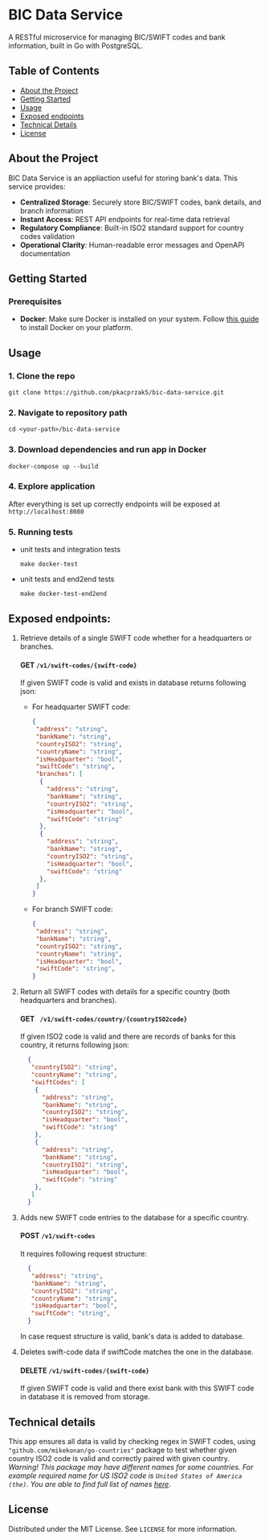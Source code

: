 # BIC Data Service

A RESTful microservice for managing BIC/SWIFT codes and bank information, built in Go with PostgreSQL.

## Table of Contents
- [About the Project](#about-the-project)
- [Getting Started](#getting-started)
- [Usage](#usage)
- [Exposed endpoints](#exposed-endpoints)
- [Technical Details](#technical-details)
- [License](#license)

## About the Project
BIC Data Service is an appliaction useful for storing bank's data. This service provides:
- **Centralized Storage**: Securely store BIC/SWIFT codes, bank details, and branch information
- **Instant Access**: REST API endpoints for real-time data retrieval
- **Regulatory Compliance**: Built-in ISO2 standard support for country codes validation
- **Operational Clarity**: Human-readable error messages and OpenAPI documentation

## Getting Started
### Prerequisites
- **Docker**: Make sure Docker is installed on your system. Follow [this guide](https://docs.docker.com/get-docker/) to install Docker on your platform.

## Usage
### 1. Clone the repo
```
git clone https://github.com/pkacprzak5/bic-data-service.git
```

### 2. Navigate to repository path
```
cd <your-path>/bic-data-service
```

### 3. Download dependencies and run app in Docker
```
docker-compose up --build
```

### 4. Explore application
After everything is set up correctly endpoints will be exposed at ```http://localhost:8080```

### 5. Running tests
- unit tests and integration tests
  ```
  make docker-test
  ```
- unit tests and end2end tests
  ```
  make docker-test-end2end
  ```

## Exposed endpoints:
1. Retrieve details of a single SWIFT code whether for a headquarters or branches.</br>

   #### **GET** `/v1/swift-codes/{swift-code}`</br>
   
   If given SWIFT code is valid and exists in database returns following json:
   - For headquarter SWIFT code:
     ```json
     {
      "address": "string",
      "bankName": "string",
      "countryISO2": "string",
      "countryName": "string",
      "isHeadquarter": "bool",
      "swiftCode": "string",
      "branches": [
       {
         "address": "string",
         "bankName": "string",
         "countryISO2": "string",
         "isHeadquarter": "bool",
         "swiftCode": "string"
       },
       {
         "address": "string",
         "bankName": "string",
         "countryISO2": "string",
         "isHeadquarter": "bool",
         "swiftCode": "string"
       },
      ]
     }
     ```
   - For branch SWIFT code:
     ```json
     {
      "address": "string",
      "bankName": "string",
      "countryISO2": "string",
      "countryName": "string",
      "isHeadquarter": "bool",
      "swiftCode": "string",
     }
     ```

     
2. Return all SWIFT codes with details for a specific country (both headquarters and branches).</br>

   #### **GET** ` /v1/swift-codes/country/{countryISO2code}`</br>
   
   If given ISO2 code is valid and there are records of banks for this country, it returns following json:
   ```json
     {
      "countryISO2": "string",
      "countryName": "string",
      "swiftCodes": [
       {
         "address": "string",
         "bankName": "string",
         "countryISO2": "string",
         "isHeadquarter": "bool",
         "swiftCode": "string"
       },
       {
         "address": "string",
         "bankName": "string",
         "countryISO2": "string",
         "isHeadquarter": "bool",
         "swiftCode": "string"
       },
      ]
     }
     ```

   
3. Adds new SWIFT code entries to the database for a specific country.</br>

   #### **POST** `/v1/swift-codes`</br>
   
   It requires following request structure:
   ```json
     {
      "address": "string",
      "bankName": "string",
      "countryISO2": "string",
      "countryName": "string",
      "isHeadquarter": "bool",
      "swiftCode": "string",
     }
     ```
   In case request structure is valid, bank's data is added to database.


4. Deletes swift-code data if swiftCode matches the one in the database.</br>

   #### **DELETE** `/v1/swift-codes/{swift-code}`</br>
   
   If given SWIFT code is valid and there exist bank with this SWIFT code in database it is removed from storage.


## Technical details
This app ensures all data is valid by checking regex in SWIFT codes, using  `"github.com/mikekonan/go-countries"` package to test whether given country ISO2 code is valid and correctly paired with given country. </br>
*Warning! This package may have different names for some countries. For example required name for US ISO2 code is `United States of America (the)`.*
*You are able to find full list of names [here](https://github.com/mikekonan/go-countries/blob/main/name_gen.go)*.

## License
Distributed under the MIT License. See ```LICENSE``` for more information.
